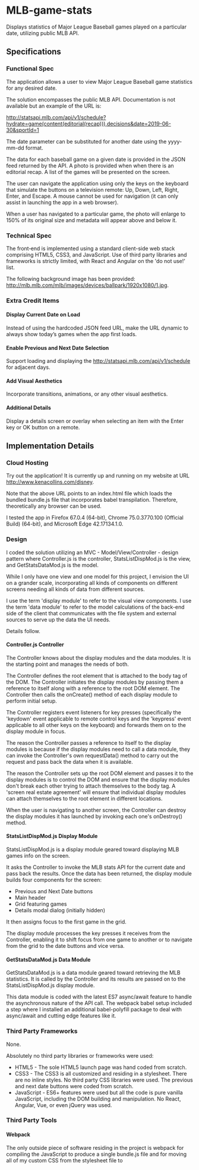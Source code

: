 # MLB-game-stats
Displays statistics of Major League Baseball games played on a particular date, utilizing public MLB API. 

## Specifications

### Functional Spec

The application allows a user to view Major League Baseball game statistics for any desired date. 

The solution encompasses the public MLB API. Documentation is not available but an example of the URL is:

http://statsapi.mlb.com/api/v1/schedule?hydrate=game(content(editorial(recap))),decisions&date=2019-06-30&sportId=1

The date parameter can be substituted for another date using the yyyy-mm-dd format.

The data for each baseball game on a given date is provided in the JSON feed returned by the API. A photo is provided when
when there is an editorial recap. A list of the games will be presented on the screen.

The user can navigate the application using only the keys on the keyboard that simulate the buttons on a television remote:
Up, Down, Left, Right, Enter, and Escape. A mouse cannot be used for navigation (it can only assist in launching the app in
a web browser).

When a user has navigated to a particular game, the photo will enlarge to 150% of its original size and metadata will appear
above and below it. 

### Technical Spec

The front‐end is implemented using a standard client-side web stack comprising HTML5, CSS3, and JavaScript. Use of third party
libraries and frameworks is strictly limited, with React and Angular on the 'do not use!' list.

The following background image has been provided: http://mlb.mlb.com/mlb/images/devices/ballpark/1920x1080/1.jpg.

### Extra Credit Items

#### Display Current Date on Load

Instead of using the hardcoded JSON feed URL, make the URL dynamic to always show today’s games when the app first loads.

#### Enable Previous and Next Date Selection

Support loading and displaying the http://statsapi.mlb.com/api/v1/schedule for adjacent days.

#### Add Visual Aesthetics

Incorporate transitions, animations, or any other visual aesthetics.

#### Additional Details

Display a details screen or overlay when selecting an item with the Enter key or OK button on a remote.

## Implementation Details

### Cloud Hosting

Try out the application! It is currently up and running on my website at URL http://www.kenacollins.com/disney.

Note that the above URL points to an index.html file which loads the bundled bundle.js file that incorporates babel transpilation. 
Therefore, theoretically any browser can be used. 

I tested the app in Firefox 67.0.4 (64-bit), Chrome 75.0.3770.100 (Official Build) (64-bit), and Microsoft Edge 42.17134.1.0.

### Design

I coded the solution utilizing an MVC - Model/View/Controller - design pattern where Controller.js is the controller, StatsListDispMod.js
is the view, and GetStatsDataMod.js is the model. 

While I only have one view and one model for this project, I envision the UI on a grander scale, incorporating all kinds of components 
on different screens needing all kinds of data from different sources. 

I use the term 'display module' to refer to the visual view components. I use the term 'data module' to refer to the model calculations of 
the back-end side of the client that communicates with the file system and external sources to serve up the data the UI needs.

Details follow.

#### Controller.js Controller

The Controller knows about the display modules and the data modules. It is the starting point and manages the needs of both.

The Controller defines the root element that is attached to the body tag of the DOM. The Controller initiates the display modules
by passing them a reference to itself along with a reference to the root DOM element. The Controller then calls the onCreate()
method of each display module to perform initial setup. 

The Controller registers event listeners for key presses (specifically the 'keydown' event applicable to remote control keys and 
the 'keypress' event applicable to all other keys on the keyboard) and forwards them on to the display module in focus.

The reason the Controller passes a reference to itself to the display modules is because if the display modules need to call a data
module, they can invoke the Controller's own requestData() method to carry out the request and pass back the data when it is available.

The reason the Controller sets up the root DOM element and passes it to the display modules is to control the DOM and ensure that 
the display modules don't break each other trying to attach themselves to the body tag. A 'screen real estate agreement' will ensure that
individual display modules can attach themselves to the root element in different locations.

When the user is navigating to another screen, the Controller can destroy the display modules it has launched by invoking each one's 
onDestroy() method.

#### StatsListDispMod.js Display Module

StatsListDispMod.js is a display module geared toward displaying MLB games info on the screen.

It asks the Controller to invoke the MLB stats API for the current date and pass back the results. Once the data has been returned, 
the display module builds four components for the screen:

* Previous and Next Date buttons
* Main header
* Grid featuring games
* Details modal dialog (initially hidden)

It then assigns focus to the first game in the grid. 

The display module processes the key presses it receives from the Controller, enabling it to shift focus from one game to another or to 
navigate from the grid to the date buttons and vice versa.

#### GetStatsDataMod.js Data Module

GetStatsDataMod.js is a data module geared toward retrieving the MLB statistics. It is called by the Controller and its results are passed
on to the StatsListDispMod.js display module.

This data module is coded with the latest ES7 async/await feature to handle the asynchronous nature of the API call. The webpack babel setup
included a step where I installed an additional babel-polyfill package to deal with async/await and cutting edge features like it.

### Third Party Frameworks

None.

Absolutely no third party libraries or frameworks were used:

* HTML5 - The sole HTML5 launch page was hand coded from scratch.
* CSS3 - The CSS3 is all customized and residing in a stylesheet. There are no inline styles. No third party CSS libraries were used. The previous and next date buttons were coded from scratch.
* JavaScript - ES6+ features were used but all the code is pure vanilla JavaScript, including the DOM building and manipulation. No React, Angular, Vue, or even jQuery was used.

### Third Party Tools

#### Webpack

The only outside piece of software residing in the project is webpack for compiling the JavaScript to produce a single bundle.js file 
and for moving all of my custom CSS from the stylesheet file to <style> tags in the dist/index.html file.

Webpack was installed and configured with extra loaders to handle my custom CSS stylesheet and the one supplied MLB background image file.

Also, I installed and configured babel so that ES6+ features not supported by a particular deployment will not impede the application.

### Features

#### Current Date by Default

When the MLB app first loads, it retrieves data for the current date. This is usually not desirable as many games may not have started
and few will have completed, leading to the absence of editorial recaps and photos. The user is subjected to gray rectangles as 
placeholders for games not yet reviewed by sports writers. 

However, all is not lost, the user can navigate the grid to find out the games that are scheduled to ascertain which teams are matched up.

#### Grid

The games are displayed in a grid, sized to fit 7 games per row with wrapping to successive rows. 

I decided that displaying games in a single line would not be an optimal user experience because what happens with the games that are off 
screen on either side? Would the user be happy about pressing an arrow key at the right or left edge of the screen to cause the next game to 
appear without knowing what other games are hidden? 

I felt the answer was 'No!' and I went with a design that displays all of the games on the screen, after conducting an adequate review of the data
and determining there never appear to be more than 15 games in a single day, and I can easily fit 15 games within a full HD 1920 x 1080 pixel space.

The grid is displayed on the screen with rectangular boxes representing each game. If the game has completed and there is an MLB editorial recap 
available, a thumbnail image of the game will appear, otherwise a gray rectangle placeholder is substituted.

Regardless of whether a game has completed or not, the names of the home and away teams are known and these matchups can be seen as the user
navigates through the grid. Games in progress will continually update the scores if one checks back again in a little while.

#### Header

Above the grid is a header that indicates for which date the games data pertains along with an indication of the number of editorial recaps
available (this is provided so the user does not freak out if he or she sees gray rectangles in place of game photos).

Example: 
Stats for Sun Jun 30 2019: 15 total games, 15 editorial recaps available

#### Focused Game

When a game gains focus, its photo, if available, will quickly increase in size to be 150% of its original size. It will be encased in
a reddish/orange border, and a few details about the game will appear above and below the enlarged photo. 

Above the photo will be the names of the home and away teams, this data is always available, accompanied by their scores if available. 
Scores for games in progress get updated in real time. 

Below the enlarged photo will be a headline blurb from a sports writer.

#### Focused and Selected Game

When a user presses Enter on a focused game to select it, a large details modal dialog appears, darkening out the rest of the screen around it,
and displays more information about the chosen game including a longer blurb from a sports writer than was seen when the game was merely
focused. 

All key presses are disabled except for the Escape key to close the dialog.  There is a legend in the corner of the dialog indicating the 
need to press 'Esc' when done.

#### Previous/Next Date Selection

Above the header are two buttons labeled < PREVIOUS DATE and NEXT DATE >. When the user presses the Up arrow key from the top row of the grid, 
focus shifts to the date buttons. The user can navigate right and left between these two buttons.

There is a heading on-screen at all times reminding the user what date is current. Pressing the previous date button makes a request of the API for 
the data of the day before the current date, while pressing the next date button retrieves data one day in the future of the current date.

If a user wishes to go back several days in the past, all he or she needs to do is repeatedly press Enter while the previous date button has focus.
The same is true for repeatedly pressing Enter when the next date button has focus. These actions are possible because focus remains within the
date buttons at the top of the screen until the user presses the Down arrow key to return to the grid.
